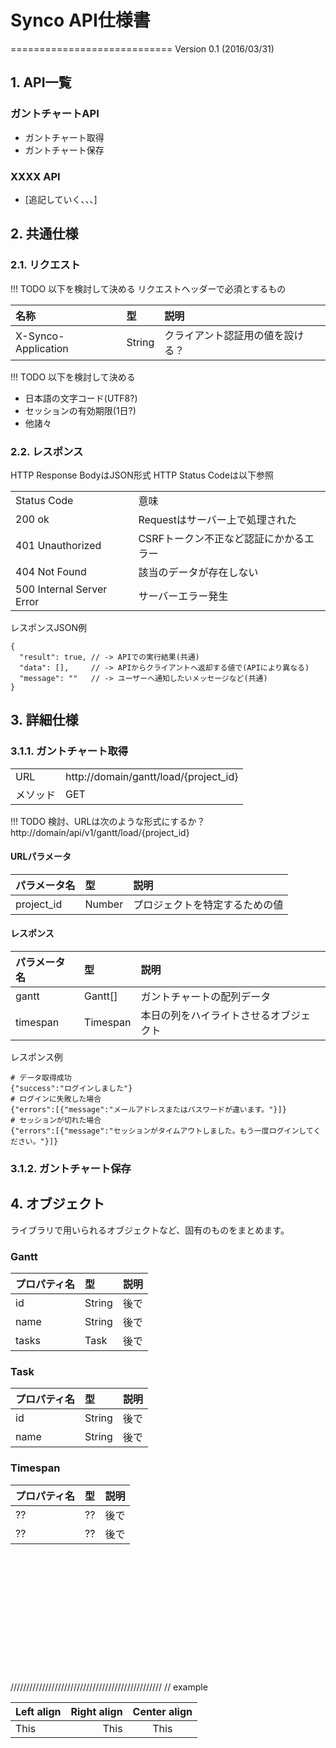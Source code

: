 # Synco API仕様書
============================
Version 0.1 (2016/03/31)


## 1. API一覧

### ガントチャートAPI
- ガントチャート取得
- ガントチャート保存

### XXXX API
- [追記していく、、、]
 

## 2. 共通仕様
### 2.1. リクエスト
!!! TODO 以下を検討して決める
リクエストヘッダーで必須とするもの

| 名称 | 型 | 説明 |
|:--|:--|:--|
| X-Synco-Application | String | クライアント認証用の値を設ける？ |

!!! TODO 以下を検討して決める
- 日本語の文字コード(UTF8?)
- セッションの有効期限(1日?)
- 他諸々

### 2.2. レスポンス
HTTP Response BodyはJSON形式
HTTP Status Codeは以下参照

<table>
  <tr>
    <td>Status Code</td>
    <td>意味</td>
  </tr>
  <tr>
    <td>200 ok</td>
    <td>Requestはサーバー上で処理された</td>
  </tr>
  <tr>
    <td>401 Unauthorized</td>
    <td>CSRFトークン不正など認証にかかるエラー</td>
  </tr>
  <tr>
    <td>404 Not Found</td>
    <td>該当のデータが存在しない</td>
  </tr>
  <tr>
    <td>500 Internal Server Error</td>
    <td>サーバーエラー発生</td>
  </tr>
</table>

レスポンスJSON例
```
{
  "result": true, // -> APIでの実行結果(共通)
  "data": [],     // -> APIからクライアントへ返却する値で(APIにより異なる)
  "message": ""   // -> ユーザーへ通知したいメッセージなど(共通)
}
```


## 3. 詳細仕様
### 3.1.1. ガントチャート取得
<table>
  <tr>
    <td>URL</td>
    <td>http://domain/gantt/load/{project_id}</td>
  </tr>
  <tr>
    <td>メソッド</td>
    <td>GET</td>
  </tr>
</table>

!!! 
TODO 検討、URLは次のような形式にするか？
http://domain/api/v1/gantt/load/{project_id}


#### URLパラメータ

| パラメータ名 | 型 | 説明 |
|:--|:--|:--|
| project_id | Number | プロジェクトを特定するための値 |

#### レスポンス

| パラメータ名 | 型 | 説明 |
|:--|:--|:--|
| gantt | Gantt[] | ガントチャートの配列データ |
| timespan | Timespan | 本日の列をハイライトさせるオブジェクト |

レスポンス例
```
# データ取得成功
{"success":"ログインしました"}
# ログインに失敗した場合
{"errors":[{"message":"メールアドレスまたはパスワードが違います。"}]}
# セッションが切れた場合
{"errors":[{"message":"セッションがタイムアウトしました。もう一度ログインしてください。"}]}
```

### 3.1.2. ガントチャート保存




## 4. オブジェクト
ライブラリで用いられるオブジェクトなど、固有のものをまとめます。

### Gantt
| プロパティ名 | 型 | 説明 |
|:--|:--|:--|
| id | String | 後で |
| name | String | 後で |
| tasks | Task | 後で |

### Task
| プロパティ名 | 型 | 説明 |
|:--|:--|:--|
| id | String | 後で |
| name | String | 後で |

### Timespan
| プロパティ名 | 型 | 説明 |
|:--|:--|:--|
| ?? | ?? | 後で |
| ?? | ?? | 後で |










<br />
<br />
<br />
<br />
<br />
<br />
<br />
<br />
<br />
<br />
<br />
<br />
////////////////////////////////////////////////
// example

| Left align | Right align | Center align |
|:-----------|------------:|:------------:|
| This       |        This |     This     |

